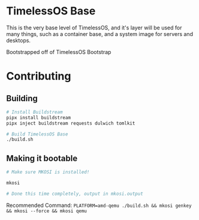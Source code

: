 # TimelessOS Base

This is the very base level of TimelessOS, and it's layer will be used for many things, such as a container base, and a system image for servers and desktops.

Bootstrapped off of TimelessOS Bootstrap

# Contributing

## Building

```bash
# Install Buildstream
pipx install buildstream
pipx inject buildstream requests dulwich tomlkit

# Build TimelessOS Base
./build.sh
```

## Making it bootable

```bash
# Make sure MKOSI is installed!

mkosi

# Done this time completely, output in mkosi.output
```

Recommended Command:
`PLATFORM=amd-qemu ./build.sh && mkosi genkey && mkosi --force && mkosi qemu`